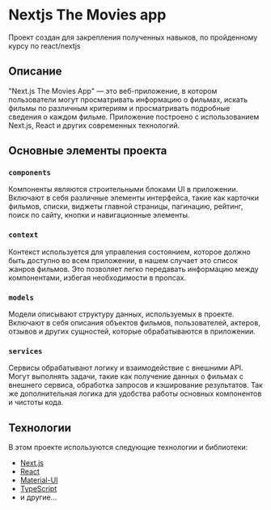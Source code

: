 # Nextjs The Movies app
Проект создан для закрепления полученных навыков, по пройденному курсу по react/nextjs

## Описание

"Next.js The Movies App" — это веб-приложение, в котором пользователи могут просматривать информацию о фильмах, искать фильмы по различным критериям и просматривать подробные сведения о каждом фильме. Приложение построено с использованием Next.js, React и других современных технологий.

## Основные элементы проекта
### `components`
Компоненты являются строительными блоками UI в приложении. Включают в себя различные элементы интерфейса, такие как 
карточки фильмов, списки, виджеты главной страницы, пагинацию, рейтинг, поиск по сайту, кнопки и навигационные элементы.

### `context`
Контекст используется для управления состоянием, которое должно быть доступно во всем приложении, в нашем случает это 
список жанров фильмов. Это 
позволяет легко передавать информацию между компонентами, избегая необходимости в пропсах. 

### `models`
Модели описывают структуру данных, используемых в проекте. Включают в себя описания объектов фильмов, пользователей, 
актеров, отзывов и 
других сущностей, которые обрабатываются в приложении.

### `services`
Сервисы обрабатывают логику и взаимодействие с внешними API. Могут выполнять задачи, такие как получение данных о фильмах 
с внешнего сервиса, обработка запросов и кэширование результатов. Так же дополнительная логика для удобства работы основных 
компонентов и чистоты кода.

## Технологии

В этом проекте используются следующие технологии и библиотеки:

- [Next.js](https://nextjs.org/)
- [React](https://reactjs.org/)
- [Material-UI](https://mui.com/)
- [TypeScript](https://www.typescriptlang.org/)
- и другие...


